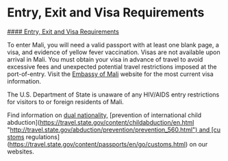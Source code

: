 # Entry, Exit and Visa Requirements

[#### Entry, Exit and Visa Requirements](javascript:void(0); "Entry, Exit and Visa Requirements")

To enter Mali, you will need a valid passport with at least one blank page, a visa, and evidence of yellow fever vaccination. Visas are not available upon arrival in Mali. You must obtain your visa in advance of travel to avoid excessive fees and unexpected potential travel restrictions imposed at the port-of-entry. Visit the [Embassy of Mali](https://travel.state.gov/content/travel/en/international-travel/International-Travel-Country-Information-Pages/Mali.html#ExternalPopup) website for the most current visa information.

The U.S. Department of State is unaware of any HIV/AIDS entry restrictions for visitors to or foreign residents of Mali.

Find information on [dual nationality,](https://travel.state.gov/content/travel/en/international-travel/before-you-go/travelers-with-special-considerations/Dual-Nationality-Travelers.html "http://travel.state.gov/travel/cis_pa_tw/cis/cis_1753.html") [prevention of international child abduction](https://travel.state.gov/content/childabduction/en.html "http://travel.state.gov/abduction/prevention/prevention_560.html") and [customs regulations](https://travel.state.gov/content/passports/en/go/customs.html) on our websites.